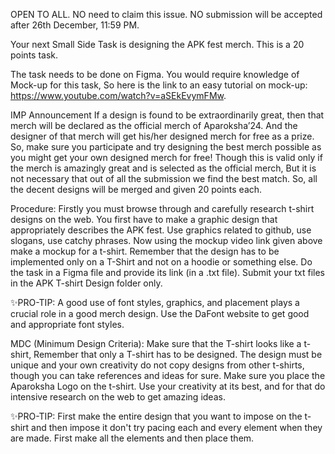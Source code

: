 OPEN TO ALL.
NO need to claim this issue.
NO submission will be accepted after 26th December, 11:59 PM.

Your next Small Side Task is designing the APK fest merch. This is a 20 points task.

The task needs to be done on Figma. You would require knowledge of Mock-up for this task, So here is the link to an easy tutorial on mock-up: https://www.youtube.com/watch?v=aSEkEvymFMw.

IMP Announcement
If a design is found to be extraordinarily great, then that merch will be declared as the official merch of Aparoksha’24. And the designer of that merch will get his/her designed merch for free as a prize.  So, make sure you participate and try designing the best merch possible as you might get your own designed merch for free! Though this is valid only if the merch is amazingly great and is selected as the official merch, But it is not necessary that out of all the submission we find the best match. So, all the decent designs will be merged and given 20 points each.

Procedure:
Firstly you must browse through and carefully research t-shirt designs on the web.
You first have to make a graphic design that appropriately describes the APK fest. Use graphics related to github, use slogans, use catchy phrases.
Now using the mockup video link given above make a mockup for a t-shirt. Remember that the design has to be implemented only on a T-Shirt and not on a hoodie or something else.
Do the task in a Figma file and provide its link (in a .txt file). Submit your txt files in the APK T-shirt Design folder only.

✨PRO-TIP: A good use of font styles, graphics, and placement plays a crucial role in a good merch design. Use the DaFont website to get good and appropriate font styles.


MDC (Minimum Design Criteria):
Make sure that the T-shirt looks like a t-shirt, Remember that only a T-shirt has to be designed. The design must be unique and your own creativity do not copy designs from other t-shirts, though you can take references and ideas for sure. Make sure you place the Aparoksha Logo on the t-shirt. Use your creativity at its best, and for that do intensive research on the web to get amazing ideas.

✨PRO-TIP: First make the entire design that you want to impose on the t-shirt and then impose it don't try pacing each and every element when they are made. First make all the elements and then place them.
